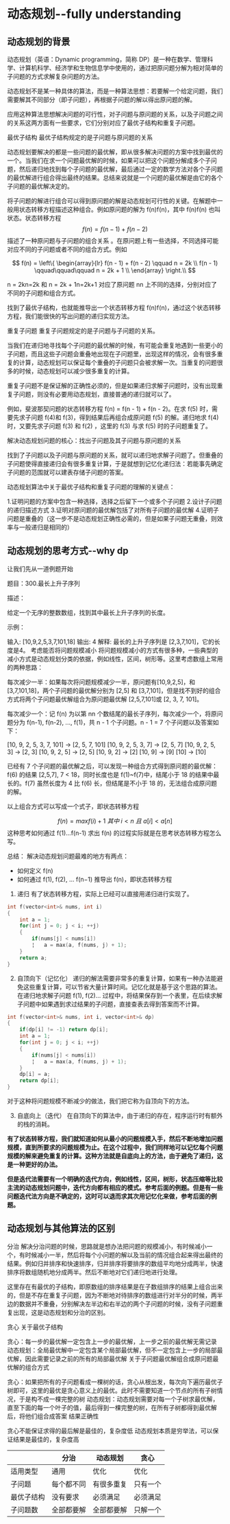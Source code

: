 # 动态规划--fully understanding

## 动态规划的背景

动态规划（英语：Dynamic programming，简称 DP）是一种在数学、管理科学、计算机科学、经济学和生物信息学中使用的，通过把原问题分解为相对简单的子问题的方式求解复杂问题的方法。

动态规划不是某一种具体的算法，而是一种算法思想：若要解一个给定问题，我们需要解其不同部分（即子问题），再根据子问题的解以得出原问题的解。

应用这种算法思想解决问题的可行性，对子问题与原问题的关系，以及子问题之间的关系这两方面有一些要求，它们分别对应了最优子结构和重复子问题。

最优子结构
最优子结构规定的是子问题与原问题的关系

动态规划要解决的都是一些问题的最优解，即从很多解决问题的方案中找到最优的一个。当我们在求一个问题最优解的时候，如果可以把这个问题分解成多个子问题，然后递归地找到每个子问题的最优解，最后通过一定的数学方法对各个子问题的最优解进行组合得出最终的结果。总结来说就是一个问题的最优解是由它的各个子问题的最优解决定的。

将子问题的解进行组合可以得到原问题的解是动态规划可行性的关键。在解题中一般用状态转移方程描述这种组合。例如原问题的解为 f(n)f(n)，其中 f(n)f(n) 也叫状态。状态转移方程
$$
f(n) = f(n - 1) + f(n - 2)
$$
描述了一种原问题与子问题的组合关系 。在原问题上有一些选择，不同选择可能对应不同的子问题或者不同的组合方式。例如

$$
f(n) = \left\{ \begin{array}{lr} f(n - 1) + f(n - 2) \qquad n = 2k \\ f(n - 1) \qquad\qquad\qquad n = 2k + 1 \\ \end{array} \right.\\
$$


n = 2kn=2k 和 n = 2k + 1n=2k+1 对应了原问题 nn 上不同的选择，分别对应了不同的子问题和组合方式。

找到了最优子结构，也就能推导出一个状态转移方程 f(n)f(n)，通过这个状态转移方程，我们能很快的写出问题的递归实现方法。



重复子问题
重复子问题规定的是子问题与子问题的关系。

当我们在递归地寻找每个子问题的最优解的时候，有可能会重复地遇到一些更小的子问题，而且这些子问题会重叠地出现在子问题里，出现这样的情况，会有很多重复的计算，动态规划可以保证每个重叠的子问题只会被求解一次。当重复的问题很多的时候，动态规划可以减少很多重复的计算。

重复子问题不是保证解的正确性必须的，但是如果递归求解子问题时，没有出现重复子问题，则没有必要用动态规划，直接普通的递归就可以了。

例如，斐波那契问题的状态转移方程 f(n) = f(n - 1) + f(n - 2)。在求 f(5) 时，需要先求子问题 f(4)和 f(3)，得到结果后再组合成原问题 f(5) 的解。递归地求 f(4)时，又要先求子问题 f(3) 和 f(2) ，这里的 f(3) 与求 f(5) 时的子问题重复了。



解决动态规划问题的核心：找出子问题及其子问题与原问题的关系

找到了子问题以及子问题与原问题的关系，就可以递归地求解子问题了。但重叠的子问题使得直接递归会有很多重复计算，于是就想到记忆化递归法：若能事先确定子问题的范围就可以建表存储子问题的答案。

动态规划算法中关于最优子结构和重复子问题的理解的关键点：

1.证明问题的方案中包含一种选择，选择之后留下一个或多个子问题
2.设计子问题的递归描述方式
3.证明对原问题的最优解包括了对所有子问题的最优解
4.证明子问题是重叠的（这一步不是动态规划正确性必需的，但是如果子问题无重叠，则效率与一般递归是相同的）



## 动态规划的思考方式--why dp

让我们先从一道例题开始

题目：300.最长上升子序列

描述：

给定一个无序的整数数组，找到其中最长上升子序列的长度。

示例：


输入: [10,9,2,5,3,7,101,18]
输出: 4
解释: 最长的上升子序列是 [2,3,7,101]，它的长度是4。
考虑能否将问题规模减小
将问题规模减小的方式有很多种，一些典型的减小方式是动态规划分类的依据，例如线性，区间，树形等。这里考虑数组上常用的两种思路：

每次减少一半：如果每次将问题规模减少一半，原问题有[10,9,2,5]，和[3,7,101,18]，两个子问题的最优解分别为 [2,5] 和 [3,7,101]，但是找不到好的组合方式将两个子问题最优解组合为原问题最优解 [2,5,7,101]或 [2, 3, 7, 101]。

每次减少一个：记 f(n) 为以第 nn 个数结尾的最长子序列，每次减少一个，将原问题分为 f(n-1), f(n-2), ..., f(1)，共 n - 1 个子问题。n - 1 = 7 个子问题以及答案如下：

[10, 9, 2, 5, 3, 7, 101] -> [2, 5, 7, 101]
[10, 9, 2, 5, 3, 7] -> [2, 5, 7]
[10, 9, 2, 5, 3] -> [2, 3]
[10, 9, 2, 5] -> [2, 5]
[10, 9, 2] -> [2]
[10, 9] -> [9]
[10] -> [10]

已经有 7 个子问题的最优解之后，可以发现一种组合方式得到原问题的最优解：f(6) 的结果 [2,5,7], 7 < 18，同时长度也是 f(1)~f(7)中，结尾小于 18 的结果中最长的。f(7) 虽然长度为 4 比 f(6) 长，但结尾是不小于 18 的，无法组合成原问题的解。

以上组合方式可以写成一个式子，即状态转移方程

$$
f(n) = max f(i) + 1\ 其中\ i < n\ 且\ a[i] < a[n]
$$
这种思考如何通过 f(1)...f(n-1) 求出 f(n) 的过程实际就是在思考状态转移方程怎么写。

总结： 解决动态规划问题最难的地方有两点：

- 如何定义 f(n)
- 如何通过 f(1), f(2), … f(n−1) 推导出 f(n)，即状态转移方程

1. 递归
有了状态转移方程，实际上已经可以直接用递归进行实现了。

```c++
int f(vector<int>& nums, int i)
{
    int a = 1;
    for(int j = 0; j < i; ++j)
    {
        if(nums[j] < nums[i])
        ¦   a = max(a, f(nums, j) + 1);
    }
    return a;
}
```



2. 自顶向下（记忆化）
递归的解法需要非常多的重复计算，如果有一种办法能避免这些重复计算，可以节省大量计算时间。记忆化就是基于这个思路的算法。在递归地求解子问题 f(1), f(2)... 过程中，将结果保存到一个表里，在后续求解子问题中如果遇到求过结果的子问题，直接查表去得到答案而不计算。

```c++
int f(vector<int>& nums, int i, vector<int>& dp)
{
    if(dp[i] != -1) return dp[i];
    int a = 1;
    for(int j = 0; j < i; ++j)
    {
        if(nums[j] < nums[i])
        ¦   a = max(a, f(nums, j) + 1);
    }
    dp[i] = a;
    return dp[i];
}
```


对于这种将问题规模不断减少的做法，我们把它称为自顶向下的方法。

3. 自底向上（迭代）
在自顶向下的算法中，由于递归的存在，程序运行时有额外的栈的消耗。

**有了状态转移方程，我们就知道如何从最小的问题规模入手，然后不断地增加问题规模，直到所要求的问题规模为止。在这个过程中，我们同样地可以记忆每个问题规模的解来避免重复的计算。这种方法就是自底向上的方法，由于避免了递归，这是一种更好的办法。**

**但是迭代法需要有一个明确的迭代方向，例如线性，区间，树形，状态压缩等比较主流的动态规划问题中，迭代方向都有相应的模式。参考后面的例题。但是有一些问题迭代法方向是不确定的，这时可以退而求其次用记忆化来做，参考后面的例题。**





## 动态规划与其他算法的区别

分治
解决分治问题的时候，思路就是想办法把问题的规模减小，有时候减小一个，有时候减小一半，然后将每个小问题的解以及当前的情况组合起来得出最终的结果。例如归并排序和快速排序，归并排序将要排序的数组平均地分成两半，快速排序将数组随机地分成两半。然后不断地对它们递归地进行处理。

这里存在有最优的子结构，即原数组的排序结果是在子数组排序的结果上组合出来的，但是不存在重复子问题，因为不断地对待排序的数组进行对半分的时候，两半边的数据并不重叠，分别解决左半边和右半边的两个子问题的时候，没有子问题重复出现，这是动态规划和分治的区别。

贪心
关于最优子结构

贪心：每一步的最优解一定包含上一步的最优解，上一步之前的最优解无需记录
动态规划：全局最优解中一定包含某个局部最优解，但不一定包含上一步的局部最优解，因此需要记录之前的所有的局部最优解
关于子问题最优解组合成原问题最优解的组合方式

贪心：如果把所有的子问题看成一棵树的话，贪心从根出发，每次向下遍历最优子树即可，这里的最优是贪心意义上的最优。此时不需要知道一个节点的所有子树情况，于是构不成一棵完整的树
动态规划：动态规划需要对每一个子树求最优解，直至下面的每一个叶子的值，最后得到一棵完整的树，在所有子树都得到最优解后，将他们组合成答案
结果正确性

贪心不能保证求得的最后解是最佳的，复杂度低
动态规划本质是穷举法，可以保证结果是最佳的，复杂度高

|            | 分治       | 动态规划   | 贪心     |
| ---------- | ---------- | ---------- | -------- |
| 适用类型   | 通用       | 优化       | 优化     |
| 子问题     | 每个都不同 | 有很多重复 | 只有一个 |
| 最优子结构 | 没有要求   | 必须满足   | 必须满足 |
| 子问题数   | 全部都要解 | 全部都要解 | 只解一个 |

